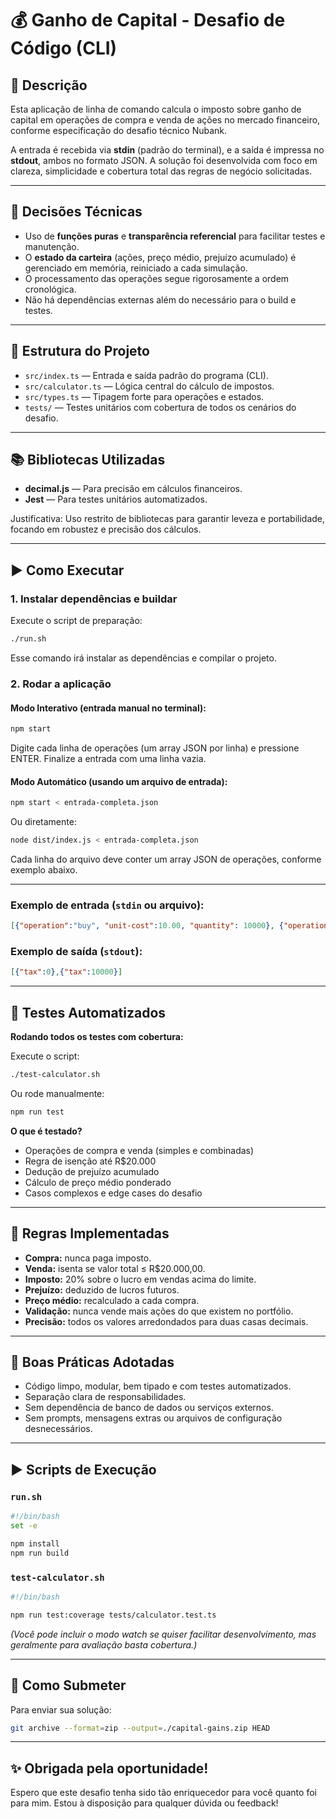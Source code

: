 
# 💰 Ganho de Capital - Desafio de Código (CLI)

## 📌 Descrição

Esta aplicação de linha de comando calcula o imposto sobre ganho de capital em operações de compra e venda de ações no mercado financeiro, conforme especificação do desafio técnico Nubank.

A entrada é recebida via **stdin** (padrão do terminal), e a saída é impressa no **stdout**, ambos no formato JSON. A solução foi desenvolvida com foco em clareza, simplicidade e cobertura total das regras de negócio solicitadas.

---

## 🧠 Decisões Técnicas

* Uso de **funções puras** e **transparência referencial** para facilitar testes e manutenção.
* O **estado da carteira** (ações, preço médio, prejuízo acumulado) é gerenciado em memória, reiniciado a cada simulação.
* O processamento das operações segue rigorosamente a ordem cronológica.
* Não há dependências externas além do necessário para o build e testes.

---

## 🧱 Estrutura do Projeto

* `src/index.ts` — Entrada e saída padrão do programa (CLI).
* `src/calculator.ts` — Lógica central do cálculo de impostos.
* `src/types.ts` — Tipagem forte para operações e estados.
* `tests/` — Testes unitários com cobertura de todos os cenários do desafio.

---

## 📚 Bibliotecas Utilizadas

* **decimal.js** — Para precisão em cálculos financeiros.
* **Jest** — Para testes unitários automatizados.

Justificativa: Uso restrito de bibliotecas para garantir leveza e portabilidade, focando em robustez e precisão dos cálculos.

---

## ▶️ Como Executar

### 1. **Instalar dependências e buildar**

Execute o script de preparação:

```bash
./run.sh
```

Esse comando irá instalar as dependências e compilar o projeto.

### 2. **Rodar a aplicação**

#### **Modo Interativo (entrada manual no terminal):**

```bash
npm start
```

Digite cada linha de operações (um array JSON por linha) e pressione ENTER.
Finalize a entrada com uma linha vazia.

#### **Modo Automático (usando um arquivo de entrada):**

```bash
npm start < entrada-completa.json
```

Ou diretamente:

```bash
node dist/index.js < entrada-completa.json
```

Cada linha do arquivo deve conter um array JSON de operações, conforme exemplo abaixo.

---

### **Exemplo de entrada (`stdin` ou arquivo):**

```json
[{"operation":"buy", "unit-cost":10.00, "quantity": 10000}, {"operation":"sell", "unit-cost":20.00, "quantity": 5000}]
```

### **Exemplo de saída (`stdout`):**

```json
[{"tax":0},{"tax":10000}]
```

---

## 🧪 Testes Automatizados

**Rodando todos os testes com cobertura:**

Execute o script:

```bash
./test-calculator.sh
```

Ou rode manualmente:

```bash
npm run test
```

**O que é testado?**

* Operações de compra e venda (simples e combinadas)
* Regra de isenção até R\$20.000
* Dedução de prejuízo acumulado
* Cálculo de preço médio ponderado
* Casos complexos e edge cases do desafio

---

## 📏 Regras Implementadas

* **Compra:** nunca paga imposto.
* **Venda:** isenta se valor total ≤ R\$20.000,00.
* **Imposto:** 20% sobre o lucro em vendas acima do limite.
* **Prejuízo:** deduzido de lucros futuros.
* **Preço médio:** recalculado a cada compra.
* **Validação:** nunca vende mais ações do que existem no portfólio.
* **Precisão:** todos os valores arredondados para duas casas decimais.

---

## 🧼 Boas Práticas Adotadas

* Código limpo, modular, bem tipado e com testes automatizados.
* Separação clara de responsabilidades.
* Sem dependência de banco de dados ou serviços externos.
* Sem prompts, mensagens extras ou arquivos de configuração desnecessários.

---

## ▶️ Scripts de Execução

### `run.sh`

```bash
#!/bin/bash
set -e

npm install
npm run build
```

### `test-calculator.sh`

```bash
#!/bin/bash

npm run test:coverage tests/calculator.test.ts
```

*(Você pode incluir o modo watch se quiser facilitar desenvolvimento, mas geralmente para avaliação basta cobertura.)*

---

## 📁 Como Submeter

Para enviar sua solução:

```bash
git archive --format=zip --output=./capital-gains.zip HEAD
```

---

## ✨ Obrigada pela oportunidade!

Espero que este desafio tenha sido tão enriquecedor para você quanto foi para mim. Estou à disposição para qualquer dúvida ou feedback!
